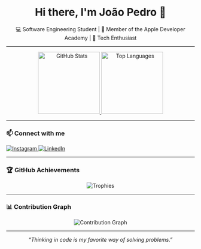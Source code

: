 <div align="center">
  <h1>Hi there, I'm João Pedro 👋</h1>
  <p>💻 Software Engineering Student | 🍏 Member of the Apple Developer Academy | 🚀 Tech Enthusiast</p>
</div>

---

<div align="center">

  <a href="https://github.com/JoaoPedroLeonel01">
    <img height="165em" src="https://github-readme-stats.vercel.app/api?username=JoaoPedroLeonel01&show_icons=true&theme=dark&hide_border=true" alt="GitHub Stats"/>
  </a>
  
  <a href="https://github.com/JoaoPedroLeonel01">
    <img height="165em" src="https://github-readme-stats.vercel.app/api/top-langs/?username=JoaoPedroLeonel01&layout=compact&theme=dark&hide_border=true" alt="Top Languages"/>
  </a>

</div>

---

### 📫 Connect with me
<p align="leading">
  <a href="https://instagram.com/your_instagram" target="_blank">
    <img src="https://img.shields.io/badge/Instagram-%23E4405F?style=for-the-badge&logo=instagram&logoColor=white" alt="Instagram"/>
  </a>
  <a href="https://linkedin.com/in/your_linkedin" target="_blank">
    <img src="https://img.shields.io/badge/LinkedIn-%230077B5?style=for-the-badge&logo=linkedin&logoColor=white" alt="LinkedIn"/>
  </a>
</p>

---

### 🏆 GitHub Achievements
<p align="center">
  <img src="https://github-profile-trophy.vercel.app/?username=JoaoPedroLeonel01&theme=darkhub&margin-w=15&margin-h=15&no-frame=true" alt="Trophies"/>
</p>

---

### 📊 Contribution Graph
<p align="center">
  <img src="https://github-readme-activity-graph.vercel.app/graph?username=JoaoPedroLeonel01&theme=react-dark&hide_border=true&area=true" alt="Contribution Graph"/>
</p>

---

<div align="center">
  <em>“Thinking in code is my favorite way of solving problems.”</em>
</div>
